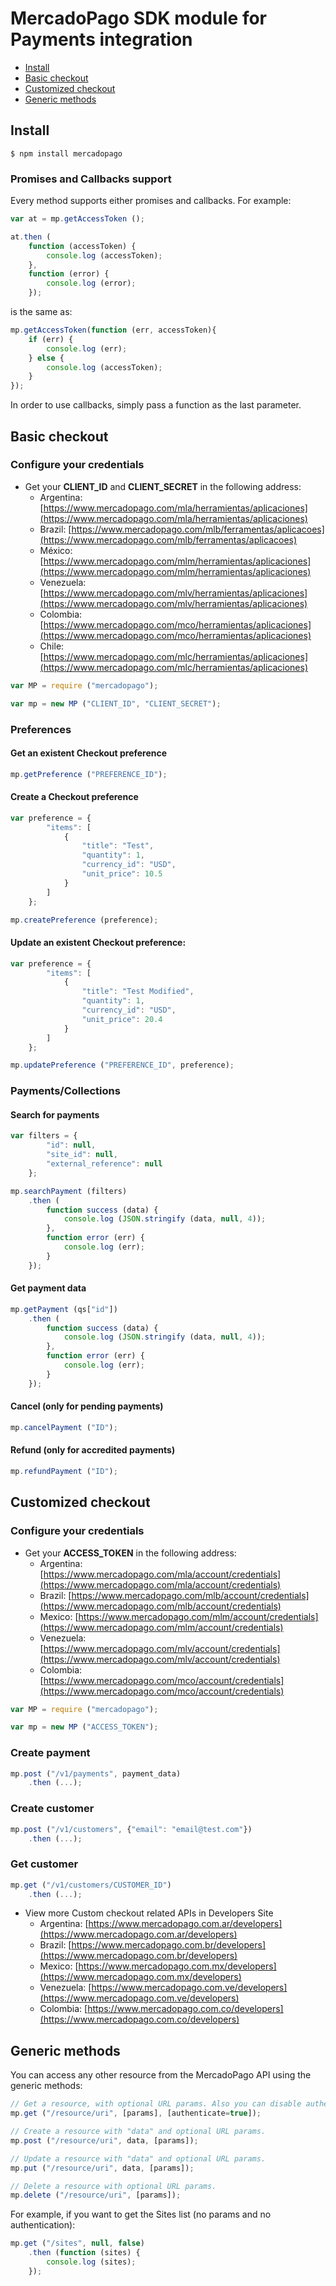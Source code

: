 # MercadoPago SDK module for Payments integration

* [Install](#install)
* [Basic checkout](#basic-checkout)
* [Customized checkout](#custom-checkout)
* [Generic methods](#generic-methods)

<a name="install"></a>
## Install

```
$ npm install mercadopago
```

### Promises and Callbacks support

Every method supports either promises and callbacks. For example:

```javascript
var at = mp.getAccessToken ();

at.then (
    function (accessToken) {
        console.log (accessToken);
    },
    function (error) {
        console.log (error);
    });
```
is the same as:

```javascript
mp.getAccessToken(function (err, accessToken){
    if (err) {
        console.log (err);
    } else {
        console.log (accessToken);
    }
});
```

In order to use callbacks, simply pass a function as the last parameter.

<a name="basic-checkout"></a>
## Basic checkout

### Configure your credentials

* Get your **CLIENT_ID** and **CLIENT_SECRET** in the following address:
    * Argentina: [https://www.mercadopago.com/mla/herramientas/aplicaciones](https://www.mercadopago.com/mla/herramientas/aplicaciones)
    * Brazil: [https://www.mercadopago.com/mlb/ferramentas/aplicacoes](https://www.mercadopago.com/mlb/ferramentas/aplicacoes)
    * México: [https://www.mercadopago.com/mlm/herramientas/aplicaciones](https://www.mercadopago.com/mlm/herramientas/aplicaciones)
    * Venezuela: [https://www.mercadopago.com/mlv/herramientas/aplicaciones](https://www.mercadopago.com/mlv/herramientas/aplicaciones)
    * Colombia: [https://www.mercadopago.com/mco/herramientas/aplicaciones](https://www.mercadopago.com/mco/herramientas/aplicaciones)
    * Chile: [https://www.mercadopago.com/mlc/herramientas/aplicaciones](https://www.mercadopago.com/mlc/herramientas/aplicaciones)

```javascript
var MP = require ("mercadopago");

var mp = new MP ("CLIENT_ID", "CLIENT_SECRET");
```

### Preferences

#### Get an existent Checkout preference

```javascript
mp.getPreference ("PREFERENCE_ID");
```

#### Create a Checkout preference

```javascript
var preference = {
        "items": [
            {
                "title": "Test",
                "quantity": 1,
                "currency_id": "USD",
                "unit_price": 10.5
            }
        ]
    };

mp.createPreference (preference);
```

#### Update an existent Checkout preference:

```javascript
var preference = {
        "items": [
            {
                "title": "Test Modified",
                "quantity": 1,
                "currency_id": "USD",
                "unit_price": 20.4
            }
        ]
    };

mp.updatePreference ("PREFERENCE_ID", preference);
```

### Payments/Collections

#### Search for payments

```javascript
var filters = {
        "id": null,
        "site_id": null,
        "external_reference": null
    };

mp.searchPayment (filters)
    .then (
        function success (data) {
            console.log (JSON.stringify (data, null, 4));
        },
        function error (err) {
            console.log (err);
        }
    });
```

#### Get payment data

```javascript
mp.getPayment (qs["id"])
    .then (
        function success (data) {
            console.log (JSON.stringify (data, null, 4));
        },
        function error (err) {
            console.log (err);
        }
    });
```

#### Cancel (only for pending payments)

```javascript
mp.cancelPayment ("ID");
```

#### Refund (only for accredited payments)

```javascript
mp.refundPayment ("ID");
```

<a name="custom-checkout"></a>
## Customized checkout

### Configure your credentials

* Get your **ACCESS_TOKEN** in the following address:
    * Argentina: [https://www.mercadopago.com/mla/account/credentials](https://www.mercadopago.com/mla/account/credentials)
    * Brazil: [https://www.mercadopago.com/mlb/account/credentials](https://www.mercadopago.com/mlb/account/credentials)
    * Mexico: [https://www.mercadopago.com/mlm/account/credentials](https://www.mercadopago.com/mlm/account/credentials)
    * Venezuela: [https://www.mercadopago.com/mlv/account/credentials](https://www.mercadopago.com/mlv/account/credentials)
    * Colombia: [https://www.mercadopago.com/mco/account/credentials](https://www.mercadopago.com/mco/account/credentials)

```javascript
var MP = require ("mercadopago");

var mp = new MP ("ACCESS_TOKEN");
```

### Create payment

```javascript
mp.post ("/v1/payments", payment_data)
    .then (...);
```

### Create customer

```javascript
mp.post ("/v1/customers", {"email": "email@test.com"})
    .then (...);
```

### Get customer

```javascript
mp.get ("/v1/customers/CUSTOMER_ID")
    .then (...);
```

* View more Custom checkout related APIs in Developers Site
    * Argentina: [https://www.mercadopago.com.ar/developers](https://www.mercadopago.com.ar/developers)
    * Brazil: [https://www.mercadopago.com.br/developers](https://www.mercadopago.com.br/developers)
    * Mexico: [https://www.mercadopago.com.mx/developers](https://www.mercadopago.com.mx/developers)
    * Venezuela: [https://www.mercadopago.com.ve/developers](https://www.mercadopago.com.ve/developers)
    * Colombia: [https://www.mercadopago.com.co/developers](https://www.mercadopago.com.co/developers)

<a name="generic-methods"></a>
## Generic methods

You can access any other resource from the MercadoPago API using the generic methods:

```javascript
// Get a resource, with optional URL params. Also you can disable authentication for public APIs
mp.get ("/resource/uri", [params], [authenticate=true]);

// Create a resource with "data" and optional URL params.
mp.post ("/resource/uri", data, [params]);

// Update a resource with "data" and optional URL params.
mp.put ("/resource/uri", data, [params]);

// Delete a resource with optional URL params.
mp.delete ("/resource/uri", [params]);
```

 For example, if you want to get the Sites list (no params and no authentication):

```javascript
mp.get ("/sites", null, false)
    .then (function (sites) {
        console.log (sites);
    });
```
